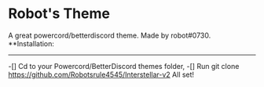 # Robot's Theme

A great powercord/betterdiscord theme. Made by robot#0730.
**Installation:
___
-[] Cd to your Powercord/BetterDiscord themes folder,
-[] Run git clone https://github.com/Robotsrule4545/Interstellar-v2
All set!
